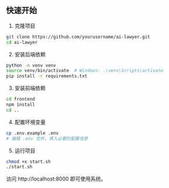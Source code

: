 ## 快速开始

1. 克隆项目
```bash
git clone https://github.com/yourusername/ai-lawyer.git
cd ai-lawyer
```

2. 安装后端依赖
```bash
python -m venv venv
source venv/bin/activate  # Windows: .\venv\Scripts\activate
pip install -r requirements.txt
```

3. 安装前端依赖
```bash
cd frontend
npm install
cd ..
```

4. 配置环境变量
```bash
cp .env.example .env
# 编辑 .env 文件，填入必要的配置信息
```

5. 运行项目
```bash
chmod +x start.sh
./start.sh
```

访问 http://localhost:8000 即可使用系统。
